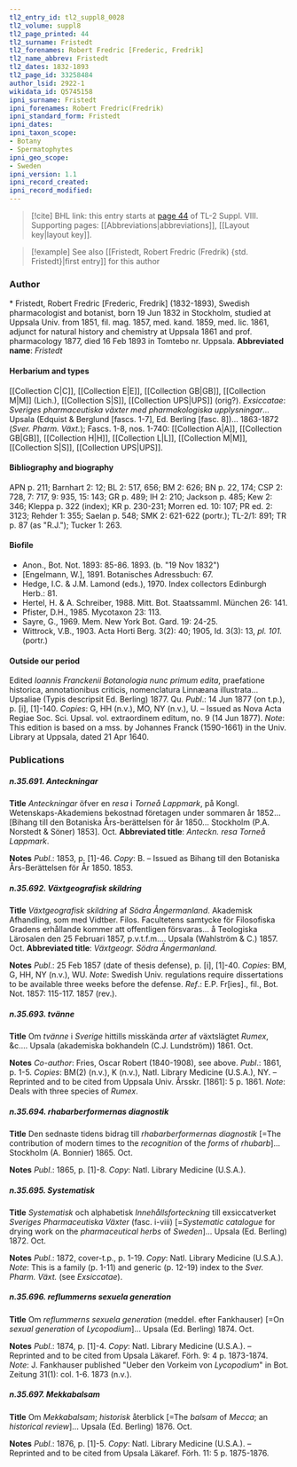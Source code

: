 ```yaml
---
tl2_entry_id: tl2_suppl8_0028
tl2_volume: suppl8
tl2_page_printed: 44
tl2_surname: Fristedt
tl2_forenames: Robert Fredric [Frederic, Fredrik]
tl2_name_abbrev: Fristedt
tl2_dates: 1832-1893
tl2_page_id: 33258484
author_lsid: 2922-1
wikidata_id: Q5745158
ipni_surname: Fristedt
ipni_forenames: Robert Fredric(Fredrik)
ipni_standard_form: Fristedt
ipni_dates: 
ipni_taxon_scope: 
- Botany
- Spermatophytes
ipni_geo_scope: 
- Sweden
ipni_version: 1.1
ipni_record_created: 
ipni_record_modified:
---
```



> [!cite] BHL link: this entry starts at [page 44](https://www.biodiversitylibrary.org/page/33258484) of TL-2 Suppl. VIII.
> Supporting pages: [[Abbreviations|abbreviations]], [[Layout key|layout key]].

> [!example] See also [[Fristedt, Robert Fredric (Fredrik) {std. Fristedt}|first entry]] for this author

### Author

\* Fristedt, Robert Fredric \[Frederic, Fredrik\] (1832-1893), Swedish pharmacologist and botanist, born 19 Jun 1832 in Stockholm, studied at Uppsala Univ. from 1851, fil. mag. 1857, med. kand. 1859, med. lic. 1861, adjunct for natural history and chemistry at Uppsala 1861 and prof. pharmacology 1877, died 16 Feb 1893 in Tomtebo nr. Uppsala. 
**Abbreviated name**: *Fristedt*

#### Herbarium and types

[[Collection C|C]], [[Collection E|E]], [[Collection GB|GB]], [[Collection M|M]] (Lich.), [[Collection S|S]], [[Collection UPS|UPS]] (orig?).
*Exsiccatae*: *Sveriges pharmaceutiska växter med pharmakologiska upplysningar*... Upsala (Edquist & Berglund \[fascs. 1-7\], Ed. Berling \[fasc. 8\])... 1863-1872 (*Sver. Pharm. Växt.*); Fascs. 1-8, nos. 1-740: [[Collection A|A]], [[Collection GB|GB]], [[Collection H|H]], [[Collection L|L]], [[Collection M|M]], [[Collection S|S]], [[Collection UPS|UPS]].

#### Bibliography and biography

APN p. 211; Barnhart 2: 12; BL 2: 517, 656; BM 2: 626; BN p. 22, 174; CSP 2: 728, 7: 717, 9: 935, 15: 143; GR p. 489; IH 2: 210; Jackson p. 485; Kew 2: 346; Kleppa p. 322 (index); KR p. 230-231; Morren ed. 10: 107; PR ed. 2: 3123; Rehder 1: 355; Saelan p. 548; SMK 2: 621-622 (portr.); TL-2/1: 891; TR p. 87 (as "R.J."); Tucker 1: 263.

#### Biofile

- Anon., Bot. Not. 1893: 85-86. 1893. (b. "19 Nov 1832")
- \[Engelmann, W.\], 1891. Botanisches Adressbuch: 67.
- Hedge, I.C. & J.M. Lamond (eds.), 1970. Index collectors Edinburgh Herb.: 81.
- Hertel, H. & A. Schreiber, 1988. Mitt. Bot. Staatssamml. München 26: 141.
- Pfister, D.H., 1985. Mycotaxon 23: 113.
- Sayre, G., 1969. Mem. New York Bot. Gard. 19: 24-25.
- Wittrock, V.B., 1903. Acta Horti Berg. 3(2): 40; 1905, Id. 3(3): 13, *pl. 101.* (portr.)

#### Outside our period

Edited *Ioannis Franckenii Botanologia nunc primum edita*, praefatione historica, annotationibus criticis, nomenclatura Linnæana illustrata... Upsaliae (Typis descripsit Ed. Berling) 1877. Qu.
*Publ*.: 14 Jun 1877 (on t.p.), p. \[i\], \[1\]-140. *Copies*: G, HH (n.v.), MO, NY (n.v.), U. – Issued as Nova Acta Regiae Soc. Sci. Upsal. vol. extraordinem editum, no. 9 (14 Jun 1877).
*Note*: This edition is based on a mss. by Johannes Franck (1590-1661) in the Univ. Library at Uppsala, dated 21 Apr 1640.

### Publications

##### n.35.691. Anteckningar

**Title**
*Anteckningar* öfver en *resa* i *Torneå Lappmark*, på Kongl. Wetenskaps-Akademiens bekostnad företagen under sommaren år 1852... \[Bihang till den Botaniska Års-berättelsen för år 1850... Stockholm (P.A. Norstedt & Söner) 1853\]. Oct.
**Abbreviated title**: *Anteckn. resa Torneå Lappmark*.

**Notes**
*Publ*.: 1853, p. \[1\]-46. *Copy*: B. – Issued as Bihang till den Botaniska Års-Berättelsen för År 1850. 1853.

##### n.35.692. Växtgeografisk skildring

**Title**
*Växtgeografisk skildring* af *Södra Ångermanland*. Akademisk Afhandling, som med Vidtber. Filos. Facultetens samtycke för Filosofiska Gradens erhållande kommer att offentligen försvaras... å Teologiska Lärosalen den 25 Februari 1857, p.v.t.f.m.... Upsala (Wahlström & C.) 1857. Oct.
**Abbreviated title**: *Växtgeogr. Södra Ångermanland.*

**Notes**
*Publ*.: 25 Feb 1857 (date of thesis defense), p. \[i\], \[1\]-40. *Copies*: BM, G, HH, NY (n.v.), WU.
*Note*: Swedish Univ. regulations require dissertations to be available three weeks before the defense.
*Ref*.: E.P. Fr\[ies\]., fil., Bot. Not. 1857: 115-117. 1857 (rev.).

##### n.35.693. tvänne

**Title**
Om *tvänne* i *Sverige* hittills misskända *arter* af växtslägtet *Rumex*, &c.... Upsala (akademiska bokhandeln (C.J. Lundström)) 1861. Oct.

**Notes**
*Co-author*: Fries, Oscar Robert (1840-1908), see above.
*Publ*.: 1861, p. 1-5. *Copies*: BM(2) (n.v.), K (n.v.), Natl. Library Medicine (U.S.A.), NY. – Reprinted and to be cited from Uppsala Univ. Årsskr. \[1861\]: 5 p. 1861.
*Note*: Deals with three species of *Rumex*.

##### n.35.694. rhabarberformernas diagnostik

**Title**
Den sednaste tidens bidrag till *rhabarberformernas diagnostik* \[=The contribution of modern times to the *recognition* of the *forms* of *rhubarb*\]... Stockholm (A. Bonnier) 1865. Oct.

**Notes**
*Publ*.: 1865, p. \[1\]-8. *Copy*: Natl. Library Medicine (U.S.A.).

##### n.35.695. Systematisk

**Title**
*Systematisk* och alphabetisk *Innehållsforteckning* till exsiccatverket *Sveriges Pharmaceutiska Växter* (fasc. i-viii) \[=*Systematic catalogue* for drying work on the *pharmaceutical herbs* of *Sweden*\]... Upsala (Ed. Berling) 1872. Oct.

**Notes**
*Publ*.: 1872, cover-t.p., p. 1-19. *Copy*: Natl. Library Medicine (U.S.A.).
*Note*: This is a family (p. 1-11) and generic (p. 12-19) index to the *Sver. Pharm. Växt.* (see *Exsiccatae*).

##### n.35.696. reflummerns sexuela generation

**Title**
Om *reflummerns sexuela generation* (meddel. efter Fankhauser) \[=On *sexual generation* of *Lycopodium*\]... Upsala (Ed. Berling) 1874. Oct.

**Notes**
*Publ*.: 1874, p. \[1\]-4. *Copy*: Natl. Library Medicine (U.S.A.). – Reprinted and to be cited from Upsala Läkaref. Förh. 9: 4 p. 1873-1874.
*Note*: J. Fankhauser published "Ueber den Vorkeim von *Lycopodium*" in Bot. Zeitung 31(1): col. 1-6. 1873 (n.v.).

##### n.35.697. Mekkabalsam

**Title**
Om *Mekkabalsam*; *historisk* återblick \[=The *balsam* of *Mecca*; an *historical review*\]... Upsala (Ed. Berling) 1876. Oct.

**Notes**
*Publ*.: 1876, p. \[1\]-5. *Copy*: Natl. Library Medicine (U.S.A.). – Reprinted and to be cited from Upsala Läkaref. Förh. 11: 5 p. 1875-1876.

